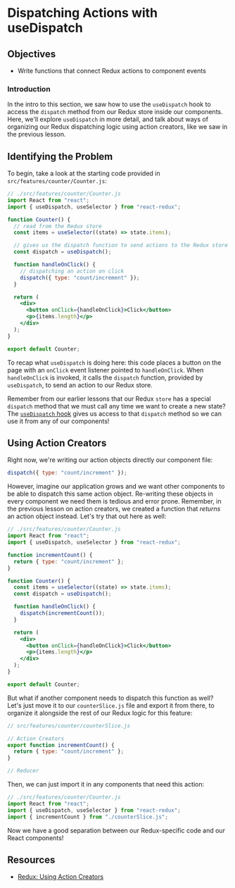# Dispatching Actions with useDispatch

## Objectives

- Write functions that connect Redux actions to component events

### Introduction

In the intro to this section, we saw how to use the `useDispatch` hook to access
the `dispatch` method from our Redux store inside our components. Here, we'll
explore `useDispatch` in more detail, and talk about ways of organizing our
Redux dispatching logic using action creators, like we saw in the previous
lesson.

## Identifying the Problem

To begin, take a look at the starting code provided in
`src/features/counter/Counter.js`:

```jsx
// ./src/features/counter/Counter.js
import React from "react";
import { useDispatch, useSelector } from "react-redux";

function Counter() {
  // read from the Redux store
  const items = useSelector((state) => state.items);

  // gives us the dispatch function to send actions to the Redux store
  const dispatch = useDispatch();

  function handleOnClick() {
    // dispatching an action on click
    dispatch({ type: "count/increment" });
  }

  return (
    <div>
      <button onClick={handleOnClick}>Click</button>
      <p>{items.length}</p>
    </div>
  );
}

export default Counter;
```

To recap what `useDispatch` is doing here: this code places a button on the page
with an `onClick` event listener pointed to `handleOnClick`. When
`handleOnClick` is invoked, it calls the `dispatch` function, provided by
`useDispatch`, to send an action to our Redux store.

Remember from our earlier lessons that our Redux `store` has a special
`dispatch` method that we must call any time we want to create a new state? The
[`useDispatch` hook][use-dispatch] gives us access to that `dispatch` method so
we can use it from any of our components!

## Using Action Creators

Right now, we're writing our action objects directly our component file:

```js
dispatch({ type: "count/increment" });
```

However, imagine our application grows and we want other components to be able
to dispatch this same action object. Re-writing these objects in every component
we need them is tedious and error prone. Remember, in the previous lesson on
action creators, we created a function that _returns_ an action object instead.
Let's try that out here as well:

```jsx
// ./src/features/counter/Counter.js
import React from "react";
import { useDispatch, useSelector } from "react-redux";

function incrementCount() {
  return { type: "count/increment" };
}

function Counter() {
  const items = useSelector((state) => state.items);
  const dispatch = useDispatch();

  function handleOnClick() {
    dispatch(incrementCount());
  }

  return (
    <div>
      <button onClick={handleOnClick}>Click</button>
      <p>{items.length}</p>
    </div>
  );
}

export default Counter;
```

But what if another component needs to dispatch this function as well? Let's
just move it to our `counterSlice.js` file and export it from there, to organize
it alongside the rest of our Redux logic for this feature:

```js
// src/features/counter/counterSlice.js

// Action Creators
export function incrementCount() {
  return { type: "count/increment" };
}

// Reducer
```

Then, we can just import it in any components that need this action:

```js
// ./src/features/counter/Counter.js
import React from "react";
import { useDispatch, useSelector } from "react-redux";
import { incrementCount } from "./counterSlice.js";
```

Now we have a good separation between our Redux-specific code and our React
components!

## Resources

- [Redux: Using Action Creators](https://redux.js.org/tutorials/fundamentals/part-7-standard-patterns#using-action-creators)

[use-dispatch]: https://react-redux.js.org/api/hooks#usedispatch
